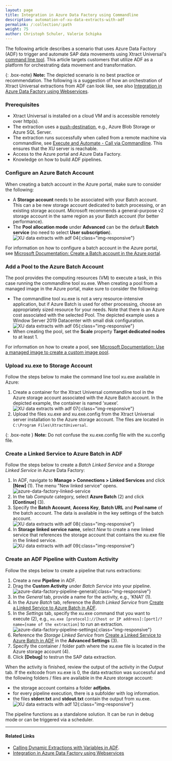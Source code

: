 ```yaml
---
layout: page
title: Integration in Azure Data Factory using Commandline
description: automation-of-xu-data-extracts-with-adf
permalink: /:collection/:path
weight: 75
author: Christoph Schuler, Valerie Schipka
---
```


The following article describes a scenario that uses Azure Data Factory (ADF) to trigger and automate SAP data movements using Xtract Universal's [command line tool](https://help.theobald-software.com/en/xtract-universal/execute-and-automate-extractions/call-via-commandline).
This article targets customers that utilize ADF as a platform for orchestrating data movement and transformation. <br>

{: .box-note}
**Note:** The depicted scenario is no best practice or recommendation. 
The following is a suggestion of how an orchestration of Xtract Universal extractions from ADF can look like, see also [Integration in Azure Data Factory using Webservices](adf-integration-using-webservices).

### Prerequisites

- Xtract Universal is installed on a cloud VM and is accessible remotely over http(s).
- The extraction uses a [push-destination](https://help.theobald-software.com/en/xtract-universal/destinations#pull-and-push-destinations), e.g., Azure Blob Storage or Azure SQL Server.<br> 
- The extraction runs successfully when called from a remote machine via commandline, see [Execute and Automate - Call via Commandline](https://help.theobald-software.com/en/xtract-universal/execute-and-automate-extractions/call-via-commandline).
This ensures that the XU server is reachable. 
- Access to the Azure portal and Azure Data Factory.
- Knowledge on how to build ADF pipelines.

### Configure an Azure Batch Account

When creating a batch account in the Azure portal, make sure to consider the following:

- A **Storage account** needs to be associated with your Batch account. 
This can a be new storage account dedicated to batch processing, or an existing storage account. Microsoft recommends a general-purpose v2 storage account in the same region as your Batch account (for better performance).
- The **Pool allocation mode** under **Advanced** can be the default **Batch service** (no need to select **User subscription**).<br>
![XU data extracts with adf 04](/img/contents/xu/xu-data-extracts-with-adf_04.jpg){:class="img-responsive"}

For information on how to configure a batch account in the Azure portal, see [Microsoft Documentation: Create a Batch account in the Azure portal](https://docs.microsoft.com/en-us/azure/batch/batch-account-create-portal).


### Add a Pool to the Azure Batch Account 

The pool provides the computing resources (VM) to execute a task, in this case running the commandline tool xu.exe. 
When creating a pool from a managed image in the Azure portal, make sure to consider the following:

- The commandline tool xu.exe is not a very resource-intensive application, but if Azure Batch is used for other processing, choose an appropriately sized resource for your needs.
Note that there is an Azure cost associated with the selected Pool.
The depicted example uses a Window Server 2019 Datacenter with small disk configuration.<br>
![XU data extracts with adf 05](/img/contents/xu/xu-data-extracts-with-adf_05.jpg){:class="img-responsive"}
- When creating the pool, set the **Scale** property **Target dedicated nodes** to at least 1.

For information on how to create a pool, see [Microsoft Documentation: Use a managed image to create a custom image pool](https://docs.microsoft.com/en-us/azure/batch/batch-custom-images).

### Upload xu.exe to Storage Account

Follow the steps below to make the command line tool xu.exe available in Azure:

1. Create a container for the Xtract Universal commandline tool in the Azure storage account associated with the Azure Batch account.
In the depicted example, the container is named ‘xuexe’.<br>
![XU data extracts with adf 07](/img/contents/xu/xu-data-extracts-with-adf_07.jpg){:class="img-responsive"}
2. Upload the files xu.exe and xu.exe.config from the Xtract Universal server installation to the Azure storage account. The files are located in `C:\Program Files\XtractUniversal`.

{: .box-note }
**Note:** Do not confuse the xu.exe.config file with the xu.config file.

### Create a Linked Service to Azure Batch in ADF

Follow the steps below to create a *Batch Linked Service* and a *Storage Linked Service* in Azure Data Factory:

1. In ADF, navigate to **Manage > Connections > Linked Services** and click **[New]** (1). The menu "New linked service" opens. <br>
![azure-data-factory-linked-service](/img/contents/xu/azure-data-factory-linked-service.png)
2. In the tab *Compute* category, select **Azure Batch** (2) and click **[Continue]** (3).
3. Specify the **Batch Account**, **Access Key**, **Batch URL** and **Pool name** of the batch account. The data is available in the key settings of the batch account.<br>
![XU data extracts with adf 08](/img/contents/xu/xu-data-extracts-with-adf_08.jpg){:class="img-responsive"}
4. In **Storage linked service name**, select *New* to create a new linked service that references the storage account that contains the xu.exe file in the linked service. <br>
![XU data extracts with adf 09](/img/contents/xu/xu-data-extracts-with-adf_09.jpg){:class="img-responsive"} 

### Create an ADF Pipeline with Custom Activity

Follow the steps below to create a pipeline that runs extractions:

1. Create a new **Pipeline** in ADF.
2. Drag the **Custom Activity** under *Batch Service* into your pipeline.  <br>
![azure-data-factory-pipeline-general](/img/contents/xu/azure-data-factory-pipeline-general.png){:class="img-responsive"} 
3. In the *General* tab, provide a name for the activity, e.g., ‘KNA1’ (1).
4. In the *Azure Batch* tab, reference the *Batch Linked Service* from [Create a Linked Service to Azure Batch in ADF](#create-a-linked-service-to-azure-batch-in-adf). <br>
5. In the *Settings* tab, specify the xu.exe command that you want to execute (2), e.g., `xu.exe [protocol]://[host or IP address]:[port]/?name=[name of the extraction]` to run an extraction.
![azure-data-factory-pipeline-settings](/img/contents/xu/azure-data-factory-pipeline-settings.png){:class="img-responsive"} 
6. Reference the *Storage Linked Service* from [Create a Linked Service to Azure Batch in ADF](#create-a-linked-service-to-azure-batch-in-adf) in the **Advanced Settings** (3).
7. Specify the container / folder  path where the xu.exe file is located in the Azure storage account (4).
8. Click **[Debug]** to testrun the SAP data extraction.

When the activity is finished, review the output of the activity in the *Output* tab.
If the exitcode from xu.exe is 0, the data extraction was successful and the following folders / files are available in the Azure storage account:<br>
- the storage account contains a folder **adfjobs**.<br>
- for every pipeline execution, there is a subfolder with log information.<br>
- the files **stderr.txt** and **stdout.txt** contain the output from xu.exe.<br>
![XU data extracts with adf 12](/img/contents/xu/xu-data-extracts-with-adf_12.jpg){:class="img-responsive"} 

The pipeline functions as a standalone solution. It can be run in debug mode or can be triggered via a scheduler. 

*****
#### Related Links
- [Calling Dynamic Extractions with Variables in ADF](./calling-dynamic-extractions-with-variables-in-adf).
- [Integration in Azure Data Factory using Webservices](adf-integration-using-webservices)